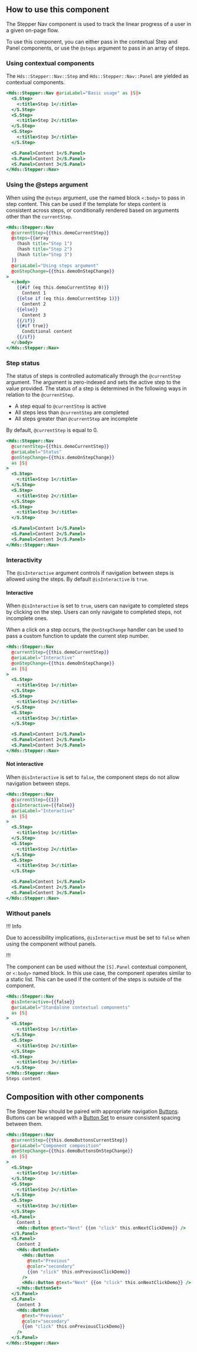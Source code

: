 ## How to use this component

The Stepper Nav component is used to track the linear progress of a user in a given on-page flow.

To use this component, you can either pass in the contextual Step and Panel components, or use the `@steps` argument to pass in an array of steps.

### Using contextual components

The `Hds::Stepper::Nav::Step` and `Hds::Stepper::Nav::Panel` are yielded as contextual components.

```handlebars
<Hds::Stepper::Nav @ariaLabel="Basic usage" as |S|>
  <S.Step>
    <:title>Step 1</:title>
  </S.Step>
  <S.Step>
    <:title>Step 2</:title>
  </S.Step>
  <S.Step>
    <:title>Step 3</:title>
  </S.Step>

  <S.Panel>Content 1</S.Panel>
  <S.Panel>Content 2</S.Panel>
  <S.Panel>Content 3</S.Panel>
</Hds::Stepper::Nav>
```

### Using the @steps argument

When using the `@steps` argument, use the named block `<:body>` to pass in step content. This can be used if the template for steps content is consistent across steps, or conditionally rendered based on arguments other than the `currentStep`.

```handlebars
<Hds::Stepper::Nav
  @currentStep={{this.demoCurrentStep}}
  @steps={{array
    (hash title="Step 1")
    (hash title="Step 2")
    (hash title="Step 3")
  }}
  @ariaLabel="Using steps argument"
  @onStepChange={{this.demoOnStepChange}}
>
  <:body>
    {{#if (eq this.demoCurrentStep 0)}}
      Content 1
    {{else if (eq this.demoCurrentStep 1)}}
      Content 2
    {{else}}
      Content 3
    {{/if}}
    {{#if true}}
      Conditional content
    {{/if}}
  </:body>
</Hds::Stepper::Nav>
```

### Step status

The status of steps is controlled automatically through the `@currentStep` argument. The argument is zero-indexed and sets the active step to the value provided. The status of a step is determined in the following ways in relation to the `@currentStep`.
- A step equal to `@currentStep` is active
- All steps less than `@currentStep` are completed
- All steps greater than `@currentStep` are incomplete

By default, `@currentStep` is equal to 0.

```handlebars
<Hds::Stepper::Nav
  @currentStep={{this.demoCurrentStep}}
  @ariaLabel="Status"
  @onStepChange={{this.demoOnStepChange}}
  as |S|
>
  <S.Step>
    <:title>Step 1</:title>
  </S.Step>
  <S.Step>
    <:title>Step 2</:title>
  </S.Step>
  <S.Step>
    <:title>Step 3</:title>
  </S.Step>

  <S.Panel>Content 1</S.Panel>
  <S.Panel>Content 2</S.Panel>
  <S.Panel>Content 3</S.Panel>
</Hds::Stepper::Nav>
```

### Interactivity

The `@isInteractive` argument controls if navigation between steps is allowed using the steps. By default `@isInteractive` is `true`.

#### Interactive

When `@isInteractive` is set to `true`, users can navigate to completed steps by clicking on the step. Users can only navigate to completed steps, not incomplete ones.

When a click on a step occurs, the `@onStepChange` handler can be used to pass a custom function to update the current step number.

```handlebars
<Hds::Stepper::Nav
  @currentStep={{this.demoCurrentStep}}
  @ariaLabel="Interactive"
  @onStepChange={{this.demoOnStepChange}}
  as |S|
>
  <S.Step>
    <:title>Step 1</:title>
  </S.Step>
  <S.Step>
    <:title>Step 2</:title>
  </S.Step>
  <S.Step>
    <:title>Step 3</:title>
  </S.Step>

  <S.Panel>Content 1</S.Panel>
  <S.Panel>Content 2</S.Panel>
  <S.Panel>Content 3</S.Panel>
</Hds::Stepper::Nav>
```

#### Not interactive

When `@isInteractive` is set to `false`, the component steps do not allow navigation between steps.

```handlebars
<Hds::Stepper::Nav
  @currentStep={{1}}
  @isInteractive={{false}}
  @ariaLabel="Interactive"
  as |S|
>
  <S.Step>
    <:title>Step 1</:title>
  </S.Step>
  <S.Step>
    <:title>Step 2</:title>
  </S.Step>
  <S.Step>
    <:title>Step 3</:title>
  </S.Step>

  <S.Panel>Content 1</S.Panel>
  <S.Panel>Content 2</S.Panel>
  <S.Panel>Content 3</S.Panel>
</Hds::Stepper::Nav>
```

### Without panels

!!! Info

Due to accessibility implications, `@isInteractive` must be set to `false` when using the component without panels.

!!!

The component can be used without the `[S].Panel` contextual component, or `<:body>` named block. In this use case, the component operates similar to a static list. This can be used if the content of the steps is outside of the component.

```handlebars
<Hds::Stepper::Nav
  @isInteractive={{false}}
  @ariaLabel="Standalone contextual components"
  as |S|
>
  <S.Step>
    <:title>Step 1</:title>
  </S.Step>
  <S.Step>
    <:title>Step 2</:title>
  </S.Step>
  <S.Step>
    <:title>Step 3</:title>
  </S.Step>
</Hds::Stepper::Nav>
Steps content
```

## Composition with other components

The Stepper Nav should be paired with appropriate navigation [Buttons](/components/button). Buttons can be wrapped with a [Button Set](/components/button-set) to ensure consistent spacing between them.

```handlebars
<Hds::Stepper::Nav
  @currentStep={{this.demoButtonsCurrentStep}}
  @ariaLabel="Component composition"
  @onStepChange={{this.demoButtonsOnStepChange}}
  as |S|
>
  <S.Step>
    <:title>Step 1</:title>
  </S.Step>
  <S.Step>
    <:title>Step 2</:title>
  </S.Step>
  <S.Step>
    <:title>Step 3</:title>
  </S.Step>
  <S.Panel>
    Content 1
    <Hds::Button @text="Next" {{on "click" this.onNextClickDemo}} />
  </S.Panel>
  <S.Panel>
    Content 2
    <Hds::ButtonSet>
      <Hds::Button
        @text="Previous"
        @color="secondary"
        {{on "click" this.onPreviousClickDemo}}
      />
      <Hds::Button @text="Next" {{on "click" this.onNextClickDemo}} />
    </Hds::ButtonSet>
  </S.Panel>
  <S.Panel>
    Content 3
    <Hds::Button
      @text="Previous"
      @color="secondary"
      {{on "click" this.onPreviousClickDemo}}
    />
  </S.Panel>
</Hds::Stepper::Nav>
```